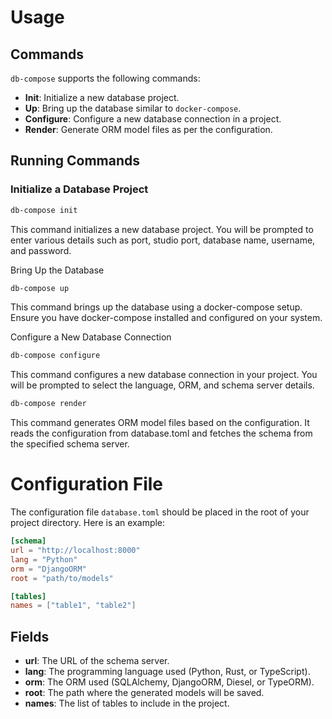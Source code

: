 
# Usage

## Commands

`db-compose` supports the following commands:

- **Init**: Initialize a new database project.
- **Up**: Bring up the database similar to `docker-compose`.
- **Configure**: Configure a new database connection in a project.
- **Render**: Generate ORM model files as per the configuration.

## Running Commands

### Initialize a Database Project

```sh
db-compose init
```
This command initializes a new database project. You will be prompted to enter various details such as port, studio port, database name, username, and password.

Bring Up the Database

```sh
db-compose up
```

This command brings up the database using a docker-compose setup. Ensure you have docker-compose installed and configured on your system.

Configure a New Database Connection

```sh
db-compose configure
```
This command configures a new database connection in your project. You will be prompted to select the language, ORM, and schema server details.

```sh
db-compose render
```
This command generates ORM model files based on the configuration. It reads the configuration from database.toml and fetches the schema from the specified schema server.

# Configuration File

The configuration file `database.toml` should be placed in the root of your project directory. Here is an example:

```toml
[schema]
url = "http://localhost:8000"
lang = "Python"
orm = "DjangoORM"
root = "path/to/models"

[tables]
names = ["table1", "table2"]
```

## Fields

- **url**: The URL of the schema server.
- **lang**: The programming language used (Python, Rust, or TypeScript).
- **orm**: The ORM used (SQLAlchemy, DjangoORM, Diesel, or TypeORM).
- **root**: The path where the generated models will be saved.
- **names**: The list of tables to include in the project.
